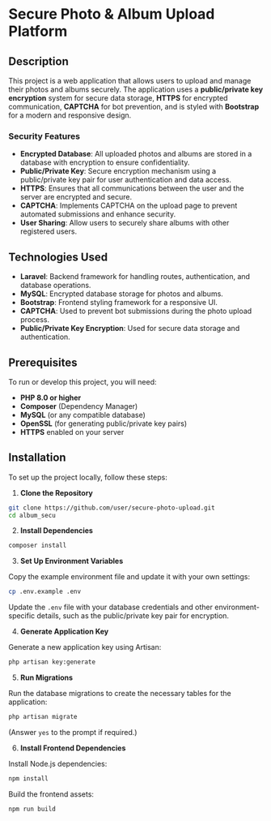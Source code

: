 
# Secure Photo & Album Upload Platform

## Description

This project is a web application that allows users to upload and manage their photos and albums securely. The application uses a **public/private key encryption** system for secure data storage, **HTTPS** for encrypted communication, **CAPTCHA** for bot prevention, and is styled with **Bootstrap** for a modern and responsive design.

### Security Features
- **Encrypted Database**: All uploaded photos and albums are stored in a database with encryption to ensure confidentiality.
- **Public/Private Key**: Secure encryption mechanism using a public/private key pair for user authentication and data access.
- **HTTPS**: Ensures that all communications between the user and the server are encrypted and secure.
- **CAPTCHA**: Implements CAPTCHA on the upload page to prevent automated submissions and enhance security.
- **User Sharing**: Allow users to securely share albums with other registered users.

## Technologies Used

- **Laravel**: Backend framework for handling routes, authentication, and database operations.
- **MySQL**: Encrypted database storage for photos and albums.
- **Bootstrap**: Frontend styling framework for a responsive UI.
- **CAPTCHA**: Used to prevent bot submissions during the photo upload process.
- **Public/Private Key Encryption**: Used for secure data storage and authentication.

## Prerequisites

To run or develop this project, you will need:

- **PHP 8.0 or higher**
- **Composer** (Dependency Manager)
- **MySQL** (or any compatible database)
- **OpenSSL** (for generating public/private key pairs)
- **HTTPS** enabled on your server

## Installation

To set up the project locally, follow these steps:

1. **Clone the Repository**

```bash
git clone https://github.com/user/secure-photo-upload.git
cd album_secu
```

2. **Install Dependencies**

```bash
composer install
```

3. **Set Up Environment Variables**

Copy the example environment file and update it with your own settings:

```bash
cp .env.example .env
```

Update the `.env` file with your database credentials and other environment-specific details, such as the public/private key pair for encryption.

4. **Generate Application Key**

Generate a new application key using Artisan:

```bash
php artisan key:generate
```

5. **Run Migrations**

Run the database migrations to create the necessary tables for the application:

```bash
php artisan migrate
```
(Answer `yes` to the prompt if required.)

6. **Install Frontend Dependencies**

Install Node.js dependencies:

```bash
npm install
```

Build the frontend assets:

```bash
npm run build
```
